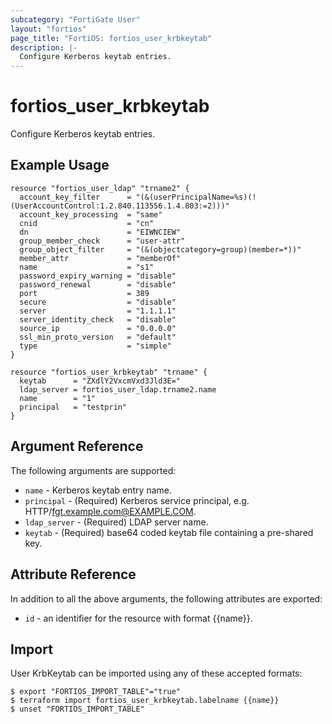 ```yaml
---
subcategory: "FortiGate User"
layout: "fortios"
page_title: "FortiOS: fortios_user_krbkeytab"
description: |-
  Configure Kerberos keytab entries.
---
```


# fortios_user_krbkeytab
Configure Kerberos keytab entries.

## Example Usage

```hcl
resource "fortios_user_ldap" "trname2" {
  account_key_filter      = "(&(userPrincipalName=%s)(!(UserAccountControl:1.2.840.113556.1.4.803:=2)))"
  account_key_processing  = "same"
  cnid                    = "cn"
  dn                      = "EIWNCIEW"
  group_member_check      = "user-attr"
  group_object_filter     = "(&(objectcategory=group)(member=*))"
  member_attr             = "memberOf"
  name                    = "s1"
  password_expiry_warning = "disable"
  password_renewal        = "disable"
  port                    = 389
  secure                  = "disable"
  server                  = "1.1.1.1"
  server_identity_check   = "disable"
  source_ip               = "0.0.0.0"
  ssl_min_proto_version   = "default"
  type                    = "simple"
}

resource "fortios_user_krbkeytab" "trname" {
  keytab      = "ZXdlY2VxcmVxd3Jld3E="
  ldap_server = fortios_user_ldap.trname2.name
  name        = "1"
  principal   = "testprin"
}
```

## Argument Reference


The following arguments are supported:

* `name` - Kerberos keytab entry name.
* `principal` - (Required) Kerberos service principal, e.g. HTTP/fgt.example.com@EXAMPLE.COM.
* `ldap_server` - (Required) LDAP server name.
* `keytab` - (Required) base64 coded keytab file containing a pre-shared key.


## Attribute Reference

In addition to all the above arguments, the following attributes are exported:
* `id` - an identifier for the resource with format {{name}}.

## Import

User KrbKeytab can be imported using any of these accepted formats:
```
$ export "FORTIOS_IMPORT_TABLE"="true"
$ terraform import fortios_user_krbkeytab.labelname {{name}}
$ unset "FORTIOS_IMPORT_TABLE"
```
